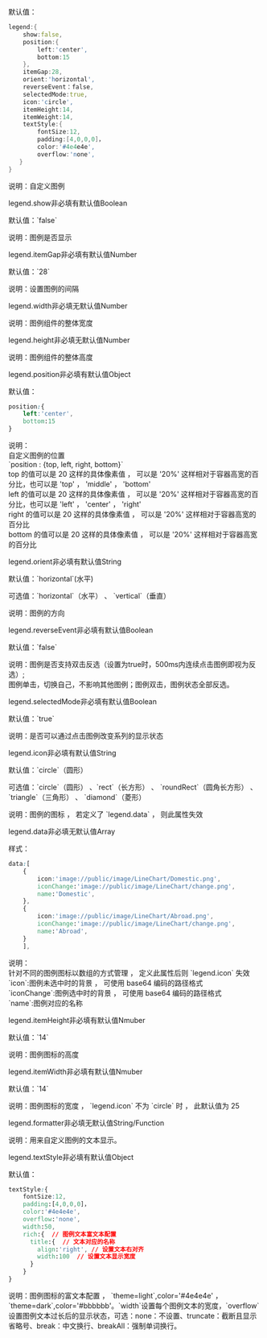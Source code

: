 默认值：

```d
legend:{
    show:false,
    position:{
        left:'center',
        bottom:15
    },
    itemGap:28,
    orient:'horizontal',
    reverseEvent：false,
    selectedMode:true,
    icon:'circle',
    itemHeight:14,
    itemWeight:14,
    textStyle:{
        fontSize:12,
        padding:[4,0,0,0]，
        color:'#4e4e4e',
        overflow:'none',
   }
}
```

说明：自定义图例

<p class='ev_expand_title'>legend.show<span class='ev_expand_required'>非必填</span><span class='ev_expand_defaults'>有默认值</span><span class='ev_expand_type'>Boolean</span>

<p class='ev_expand_introduce'>默认值：`false`

<p class='ev_expand_introduce'>说明：图例是否显示

<p class='ev_expand_title'>legend.itemGap<span class='ev_expand_required'>非必填</span><span class='ev_expand_defaults'>有默认值</span><span class='ev_expand_type'>Number</span>

<p class='ev_expand_introduce'>默认值：`28`

<p class='ev_expand_introduce'>说明：设置图例的间隔

<p class='ev_expand_title'>legend.width<span class='ev_expand_required'>非必填</span><span class='ev_expand_defaults'>无默认值</span><span class='ev_expand_type'>Number</span>

<p class='ev_expand_introduce'>说明：图例组件的整体宽度

<p class='ev_expand_title'>legend.height<span class='ev_expand_required'>非必填</span><span class='ev_expand_defaults'>无默认值</span><span class='ev_expand_type'>Number</span>

<p class='ev_expand_introduce'>说明：图例组件的整体高度

<p class='ev_expand_title'>legend.position<span class='ev_expand_required'>非必填</span><span class='ev_expand_defaults'>有默认值</span><span class='ev_expand_type'>Object</span>

<p class='ev_expand_introduce'>默认值：

```css
position:{
    left:'center',
    bottom:15
}
```

<p class='ev_expand_introduce'>说明：<br>
自定义图例的位置<br>
`position : {top, left, right, bottom}`<br>
top 的值可以是 20 这样的具体像素值 ， 可以是 '20%' 这样相对于容器高宽的百分比，也可以是 'top'  ，  'middle'  ，  'bottom'<br>
left 的值可以是 20 这样的具体像素值 ， 可以是 '20%' 这样相对于容器高宽的百分比，也可以是 'left'  ，  'center'  ，  'right'<br>
right 的值可以是 20 这样的具体像素值 ， 可以是 '20%' 这样相对于容器高宽的百分比<br>
bottom 的值可以是 20 这样的具体像素值 ， 可以是 '20%' 这样相对于容器高宽的百分比

<p class='ev_expand_title'>legend.orient<span class='ev_expand_required'>非必填</span><span class='ev_expand_defaults'>有默认值</span><span class='ev_expand_type'>String</span>

<p class='ev_expand_introduce'>默认值：`horizontal`(水平)

<p class='ev_expand_introduce'>可选值：`horizontal`（水平） 、 `vertical`（垂直）

<p class='ev_expand_introduce'>说明：图例的方向

<p class='ev_expand_title'>legend.reverseEvent<span class='ev_expand_required'>非必填</span><span class='ev_expand_defaults'>有默认值</span><span class='ev_expand_type'>Boolean</span>

<p class='ev_expand_introduce'>默认值：`false`

<p class='ev_expand_introduce'>说明：图例是否支持双击反选（设置为true时，500ms内连续点击图例即视为反选）;<br>图例单击，切换自己，不影响其他图例；图例双击，图例状态全部反选。

<p class='ev_expand_title'>legend.selectedMode<span class='ev_expand_required'>非必填</span><span class='ev_expand_defaults'>有默认值</span><span class='ev_expand_type'>Boolean</span>

<p class='ev_expand_introduce'>默认值：`true`

<p class='ev_expand_introduce'>说明：是否可以通过点击图例改变系列的显示状态

<p class='ev_expand_title'>legend.icon<span class='ev_expand_required'>非必填</span><span class='ev_expand_defaults'>有默认值</span><span class='ev_expand_type'>String</span>

<p class='ev_expand_introduce'>默认值：`circle`（圆形）

<p class='ev_expand_introduce'>可选值：`circle`（圆形） 、`rect`（长方形） 、 `roundRect`（圆角长方形） 、 `triangle`（三角形） 、 `diamond`（菱形）

<p class='ev_expand_introduce'>说明：图例的图标 ， 若定义了 `legend.data` ， 则此属性失效

<p class='ev_expand_title'>legend.data<span class='ev_expand_required'>非必填</span><span class='ev_expand_defaults'>无默认值</span><span class='ev_expand_type'>Array</span>

<p class='ev_expand_introduce'>样式：

```css
data:[
    {
        icon:'image://public/image/LineChart/Domestic.png',
        iconChange:'image://public/image/LineChart/change.png',
        name:'Domestic',
    },
    {
        icon:'image://public/image/LineChart/Abroad.png',
        iconChange:'image://public/image/LineChart/change.png',
        name:'Abroad',
    }
    ],
```

<p class='ev_expand_introduce'>说明：<br>
针对不同的图例图标以数组的方式管理 ， 定义此属性后则 `legend.icon` 失效<br>`icon`:图例未选中时的背景 ， 可使用 base64 编码的路径格式<br>`iconChange`:图例选中时的背景 ， 可使用 base64 编码的路径格式<br>`name`:图例对应的名称

<p class='ev_expand_title'>legend.itemHeight<span class='ev_expand_required'>非必填</span><span class='ev_expand_defaults'>有默认值</span><span class='ev_expand_type'>Nmuber</span>

<p class='ev_expand_introduce'>默认值：`14`

<p class='ev_expand_introduce'>说明：图例图标的高度

<p class='ev_expand_title'>legend.itemWidth<span class='ev_expand_required'>非必填</span><span class='ev_expand_defaults'>有默认值</span><span class='ev_expand_type'>Nmuber</span>

<p class='ev_expand_introduce'>默认值：`14`

<p class='ev_expand_introduce'>说明：图例图标的宽度 ， `legend.icon` 不为 `circle` 时 ， 此默认值为 25

<p class='ev_expand_title'>legend.formatter<span class='ev_expand_required'>非必填</span><span class='ev_expand_defaults'>无默认值</span><span class='ev_expand_type'>String/Function</span>

<p class='ev_expand_introduce'>说明：用来自定义图例的文本显示。

<p class='ev_expand_title'>legend.textStyle<span class='ev_expand_required'>非必填</span><span class='ev_expand_defaults'>有默认值</span><span class='ev_expand_type'>Object</span>

<p class='ev_expand_introduce'>默认值：

```css
textStyle:{
    fontSize:12,
    padding:[4,0,0,0]，
    color:'#4e4e4e',
    overflow:'none',
    width:50,
    rich:{  // 图例文本富文本配置
      title:{  // 文本对应的名称
        align:'right', // 设置文本右对齐
        width:100  // 设置文本显示宽度
      }
    }
}
```

<p class='ev_expand_introduce'>说明：图例图标的富文本配置 ， `theme=light`,color='#4e4e4e' ， `theme=dark`,color='#bbbbbb'。`width`设置每个图例文本的宽度，`overflow`设置图例文本过长后的显示状态，可选：none：不设置、truncate：截断且显示省略号、break：中文换行、breakAll：强制单词换行。
